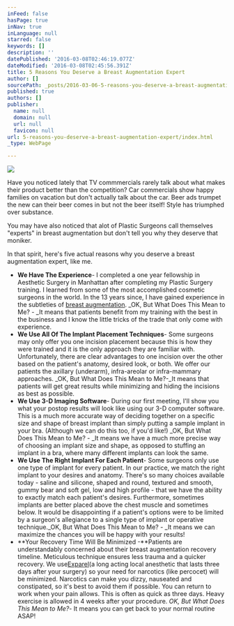 ```yaml
---
inFeed: false
hasPage: true
inNav: true
inLanguage: null
starred: false
keywords: []
description: ''
datePublished: '2016-03-08T02:46:19.077Z'
dateModified: '2016-03-08T02:45:56.391Z'
title: 5 Reasons You Deserve a Breast Augmentation Expert
author: []
sourcePath: _posts/2016-03-06-5-reasons-you-deserve-a-breast-augmentation-expert.md
published: true
authors: []
publisher:
  name: null
  domain: null
  url: null
  favicon: null
url: 5-reasons-you-deserve-a-breast-augmentation-expert/index.html
_type: WebPage

---
```

![](https://the-grid-user-content.s3-us-west-2.amazonaws.com/17b412ba-576e-4b0e-8a11-6625142c2e2d.jpg)

Have you noticed lately that TV commmercials rarely talk about what makes their product better than the competition?  Car commercials show happy families on vacation but don't actually talk about the car.  Beer ads trumpet the new can their beer comes in but not the beer itself!  Style has triumphed over substance.

You may have also noticed that alot of Plastic Surgeons call themselves "experts" in breast augmentation but don't tell you why they deserve that moniker.

In that spirit, here's five actual reasons why you deserve a breast augmentation expert, like me.

* **We Have The Experience**- I completed a one year fellowship in Aesthetic Surgery in Manhattan after completing my Plastic Surgery training.  I learned from some of the most accomplished cosmetic surgeons in the world.  In the 13 years since, I have gained experience in the subtleties of [breast augmentation][0].  _OK, But What Does This Mean to Me? - _It means that patients benefit from my training with the best in the business and I know the little tricks of the trade that only come with experience.
* **We Use All Of The Implant Placement Techniques**- Some surgeons may only offer you one incision placement because this is how they were trained and it is the only approach they are familiar with.  Unfortunately, there are clear advantages to one incision over the other based on the patient's anatomy, desired look, or both.  We offer our patients the axillary (underarm), infra-areolar or infra-mammary approaches.  _OK, But What Does This Mean to Me?-_It means that patients will get great results while minimizing and hiding the incisions as best as possible.
* **We Use 3-D Imaging Software**- During our first meeting, I'll show you what your postop results will look like using our 3-D computer software.  This is a much more accurate way of deciding together on a specific size and shape of breast implant than simply putting a sample implant in your bra. (Although we can do this too, if you'd like!)  _OK, But What Does This Mean to Me? - _It means we have a much more precise way of choosing an implant size and shape, as opposed to stuffing an implant in a bra, where many different implants can look the same.
* **We Use The Right Implant For Each Patient**- Some surgeons only use one type of implant for every patient.  In our practice, we match the right implant to your desires and anatomy.  There's so many choices available today - saline and silicone, shaped and round, textured and smooth, gummy bear and soft gel, low and high profile - that we have the ability to exactly match each patient's desires.  Furthermore, sometimes implants are better placed above the chest muscle and sometimes below.  It would be disappointing if a patient's options were to be limited by a surgeon's allegiance to a single type of implant or operative technique._OK, But What Does This Mean to Me? - _It means we can maximize the chances you will be happy with your results!
* **Your Recovery Time Will Be Minimized -**Patients are understandably concerned about their breast augmentation recovery timeline.  Meticulous technique ensures less trauma and a quicker recovery.  We use[Exparel][1](a long acting local anesthetic that lasts three days after your surgery) so your need for narcotics (like percocet) will be minimized.  Narcotics can make you dizzy, nauseated and constipated, so it's best to avoid them if possible.  You can return to work when your pain allows.  This is often as quick as three days.  Heavy exercise is allowed in 4 weeks after your procedure.  _OK, But What Does This Mean to Me?_- It means you can get back to your normal routine ASAP!

[0]: http://www.jeffhorowitzmd.com/breast-augmentation/
[1]: http://www.exparel.com/patient/index.php